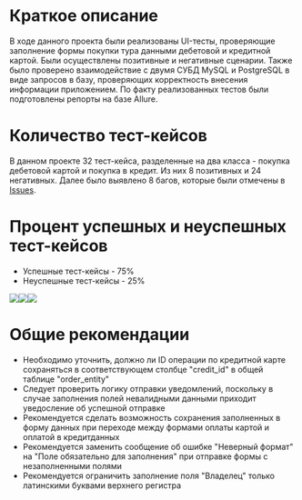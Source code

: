 # Краткое описание
В ходе данного проекта были реализованы UI-тесты, проверяющие заполнение формы покупки тура данными дебетовой и кредитной картой. Были осуществлены позитивные и негативные сценарии. Также было проверено взаимодействие с двумя СУБД MySQL и PostgreSQL в виде запросов в базу, проверяющих корректность внесения информации приложением. По факту реализованных тестов были подготовлены репорты на базе Allure.
# Количество тест-кейсов
В данном проекте 32 тест-кейса, разделенные на два класса - покупка дебетовой картой и покупка в кредит. Из них 8 позитивных и 24 негативных. Далее было выявлено 8 багов, которые были отмечены в [Issues](https://github.com/Maxim-GT/QA-Diploma-Maxim/issues).
# Процент успешных и неуспешных тест-кейсов
* Успешные тест-кейсы - 75%
* Неуспешные тест-кейсы - 25%

![](C:/Users/1/Downloads/2023-02-10_19-12-46.png)![](C:/Users/1/Downloads/2023-02-10_19-15-15.png)![](C:/Users/1/Downloads/2023-02-10_19-13-40.png)

# Общие рекомендации
* Необходимо уточнить, должно ли ID операции по кредитной карте сохраняться в соответствующем столбце "credit_id" в общей таблице "order_entity"
* Следует проверить логику отправки уведомлений, поскольку в случае заполнения полей невалидными данными приходит уведосление об успешной отправке
* Рекомендуется сделать возможность сохранения заполненных в форму данных при переходе между формами оплаты картой и оплатой в кредитданных
* Рекомендуется заменить сообщение об ошибке "Неверный формат" на "Поле обязательно для заполнения" при отправке формы с незаполненными полями
* Рекомендуется ограничить заполнение поля "Владелец" только латинскими буквами верхнего регистра
